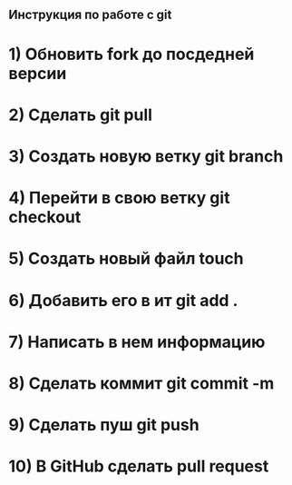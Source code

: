 ## Инструкция по работе с git 

# 1) Обновить fork до посдедней версии
# 2) Сделать git pull
# 3) Создать новую ветку git branch 
# 4) Перейти в свою ветку git checkout
# 5) Создать новый файл touch
# 6) Добавить его в ит git add .
# 7) Написать в нем информацию 
# 8) Сделать коммит git commit -m
# 9) Сделать пуш git push
# 10) В GitHub сделать pull request